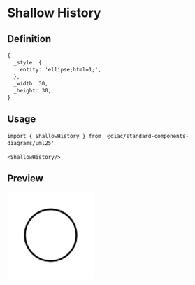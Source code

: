 # Shallow History

## Definition

```
{
  _style: { 
    entity: 'ellipse;html=1;',
  },
  _width: 30,
  _height: 30,
}
```

## Usage

```
import { ShallowHistory } from '@diac/standard-components-diagrams/uml25'

<ShallowHistory/>
```

## Preview

<img src="./shallow-history.png" width="200"/>
